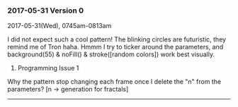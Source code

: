 ### 2017-05-31 Version 0 
2017-05-31(Wed), 0745am-0813am

I did not expect such a cool pattern! The blinking circles are futuristic, they remind me of Tron haha.
Hmmm I try to ticker around the parameters, and background(55) & noFill() & stroke([random colors]) work best visually.

1. Programming Issue 1

Why the pattern stop changing each frame once I delete the "n" from the parameters?
[n -> generation for fractals]

***
